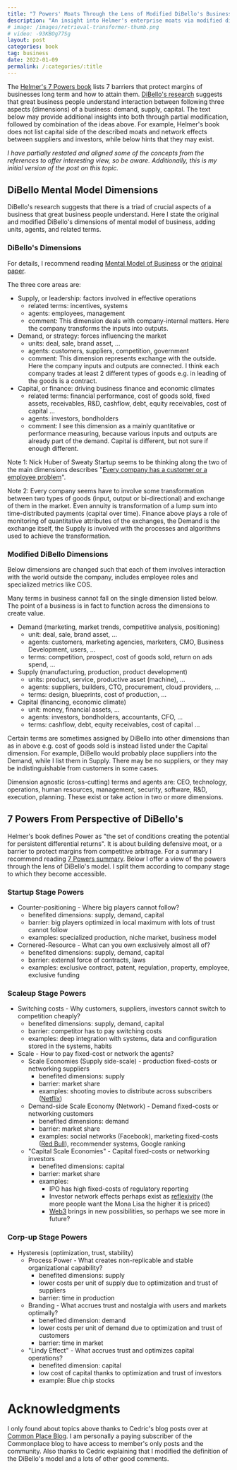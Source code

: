```yaml
---
title: "7 Powers' Moats Through the Lens of Modified DiBello's Business Mental Model"
description: "An insight into Helmer's enterprise moats via modified dimensions of demand, supply, and capital."
# image: /images/retrieval-transformer-thumb.png 
# video: -93KBOg77Sg
layout: post
categories: book
tag: business
date: 2022-01-09
permalink: /:categories/:title
---
```


The [Helmer's 7 Powers book](https://www.goodreads.com/book/show/32816087-7-powers) lists 7 barriers that protect margins of businesses long term and how to attain them.
[DiBello's research](https://wtri.com/wp-content/uploads/2015/06/Informed-By-Knowledge-Chapter-12.pdf) suggests that great business people understand interaction between following three aspects (dimensions) of a business: demand, supply, capital.
The text below may provide additional insights into both through partial modification, followed by combination of the ideas above.
For example, Helmer's book does not list capital side of the described moats and network effects between suppliers and investors, while below hints that they may exist.

_I have partially restated and aligned some of the concepts from the references to offer interesting view, so be aware._
_Additionally, this is my initial version of the post on this topic._

## DiBello Mental Model Dimensions
DiBello's research suggests that there is a triad of crucial aspects of a business that great business people understand.
Here I state the original and modified DiBello's dimensions of mental model of business, adding units, agents, and related terms.

### DiBello's Dimensions
For details, I recommend reading [Mental Model of Business](https://commoncog.com/blog/business-mental-model/) or the [original paper](https://wtri.com/wp-content/uploads/2015/06/Informed-By-Knowledge-Chapter-12.pdf).

The three core areas are:
- Supply, or leadership: factors involved in effective operations
  - related terms: incentives, systems
  - agents: employees, management
  - comment: This dimension deals with company-internal matters. Here the company transforms the inputs into outputs.
- Demand, or strategy: forces influencing the market
  - units: deal, sale, brand asset, ...
  - agents: customers, suppliers, competition, government
  - comment: This dimension represents exchange with the outside. Here the company inputs and outputs are connected. I think each company trades at least 2 different types of goods e.g. in leading of the goods is a contract.
- Capital, or finance: driving business finance and economic climates
  - related terms: financial performance, cost of goods sold, fixed assets, receivables, R&D, cashflow, debt, equity receivables, cost of capital ...
  - agents: investors, bondholders
  - comment: I see this dimension as a mainly quantitative or performance measuring, because various inputs and outputs are already part of the demand. Capital is different, but not sure if enough different.

Note 1: Nick Huber of Sweaty Startup seems to be thinking along the two of the main dimensions describes "[Every company has a customer or a employee problem](https://www.youtube.com/watch?v=OJmT9n0XbIU)".

Note 2: Every company seems have to involve some transformation between two types of goods (input, output or bi-directional) and exchange of them in the market.
Even annuity is transformation of a lump sum into time-distributed payments (capital over time).
Finance above plays a role of monitoring of quantitative attributes of the exchanges, the Demand is the exchange itself, the Supply is involved with the processes and algorithms used to achieve the transformation.

### Modified DiBello Dimensions
Below dimensions are changed such that each of them involves interaction with the world outside the company,
includes employee roles and specialized metrics like COS.

Many terms in business cannot fall on the single dimension listed below.
The point of a business is in fact to function across the dimensions to create value.

- Demand (marketing, market trends, competitive analysis, positioning)
	- unit: deal, sale, brand asset, ...
	- agents: customers, marketing agencies, marketers, CMO, Business Development, users, ...
	- terms: competition, prospect, cost of goods sold, return on ads spend, ...
- Supply (manufacturing, production, product development)
	- units: product, service, productive asset (machine), ...
	- agents: suppliers, builders, CTO, procurement, cloud providers, ...
	- terms: design, blueprints, cost of production, ...
- Capital (financing, economic climate)
	- unit: money, financial assets, ...
	- agents: investors, bondholders, accountants, CFO, ...
	- terms: cashflow, debt, equity receivables, cost of capital ...

Certain terms are sometimes assigned by DiBello into other dimensions than as in above e.g. cost of goods sold is instead listed under the Capital dimension.
For example, DiBello would probably place suppliers into the Demand, while I list them in Supply.
There may be no suppliers, or they may be indistinguishable from customers in some cases.

Dimension agnostic (cross-cutting) terms and agents are: CEO, technology, operations, human resources, management, security, software, R&D, execution, planning.
These exist or take action in two or more dimensions.

## 7 Powers From Perspective of DiBello's 
Helmer's book defines Power as "the set of conditions creating the potential for persistent differential returns".
It is about building defensive moat, or a barrier to protect margins from competitive arbitrage.
For a summary I recommend reading [7 Powers summary](https://commoncog.com/blog/7-powers-summary/).
Below I offer a view of the powers through the lens of DiBello's model.
I split them according to company stage to which they become accessible.


### Startup Stage Powers
- Counter-positioning - Where big players cannot follow?
	- benefited dimensions: supply, demand, capital
	- barrier: big players optimized in local maximum with lots of trust cannot follow 
	- examples: specialized production, niche market, business model
- Cornered-Resource - What can you own exclusively almost all of?
	- benefited dimensions: supply, demand, capital
	- barrier: external force of contracts, laws
	- examples: exclusive contract, patent, regulation, property, employee, exclusive funding
	
### Scaleup Stage Powers
- Switching costs - Why customers, suppliers, investors cannot switch to competition cheaply?
    - benefited dimensions: supply, demand, capital
    - barrier: competitor has to pay switching costs
    - examples: deep integration with systems, data and configuration stored in the systems, habits
- Scale - How to pay fixed-cost or network the agents?
    - Scale Economies (Supply side-scale) - production fixed-costs or networking suppliers
        - benefited dimensions: supply
        - barrier: market share
        - examples: shooting movies to distribute across subscribers ([Netflix](https://en.wikipedia.org/wiki/Netflix))
    - Demand-side Scale Economy (Network) - Demand fixed-costs or networking customers
        - benefited dimensions: demand
        - barrier: market share
        - examples: social networks (Facebook), marketing fixed-costs ([Red Bull](https://en.wikipedia.org/wiki/Red_Bull)), recommender systems, Google ranking
    - "Capital Scale Economies" - Capital fixed-costs or networking investors
        - benefited dimensions: capital
        - barrier: market share
        - examples:
          - IPO has high fixed-costs of regulatory reporting
		  - Investor network effects perhaps exist as [reflexivity](https://en.wikipedia.org/wiki/Reflexivity_(social_theory)#In_economics) (the more people want the Mona Lisa the higher it is priced)
		  - [Web3](https://en.wikipedia.org/wiki/Web3) brings in new possibilities, so perhaps we see more in future? 
		
### Corp-up Stage Powers
- Hysteresis (optimization, trust, stability)
	- Process Power - What creates non-replicable and stable organizational capability?
		- benefited dimensions: supply
		- lower costs per unit of supply due to optimization and trust of suppliers
		- barrier: time in production
	- Branding - What accrues trust and nostalgia with users and markets optimally?
		- benefited dimension: demand
		- lower costs per unit of demand due to optimization and trust of customers
		- barrier: time in market
	- "Lindy Effect" - What accrues trust and optimizes capital operations?
		- benefited dimension: capital
		- low cost of capital thanks to optimization and trust of investors
		- example: Blue chip stocks
		
# Acknowledgments
I only found about topics above thanks to Cedric's blog posts over at [Common Place Blog](https://commoncog.com/blog/).
I am personally a paying subscriber of the Commonplace blog to have access to member's only posts and the community.
Also thanks to Cedric explaining that I modified the definition of the DiBello's model and a lots of other good comments.
